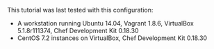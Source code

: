 This tutorial was last tested with this configuration:

* A workstation running Ubuntu 14.04, Vagrant 1.8.6, VirtualBox 5.1.8r111374, Chef Development Kit 0.18.30
* CentOS 7.2 instances on VirtualBox, Chef Development Kit 0.18.30
